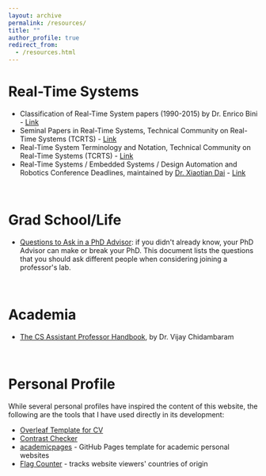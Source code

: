 ```yaml
---
layout: archive
permalink: /resources/
title: ""
author_profile: true
redirect_from:
  - /resources.html
---
```


# Real-Time Systems
- Classification of Real-Time System papers (1990-2015) by Dr. Enrico Bini - [Link](https://cmte.ieee.org/tcrts/classification-of-rtss-papers/)
- Seminal Papers in Real-Time Systems, Technical Community on Real-Time Systems (TCRTS) - [Link](https://cmte.ieee.org/tcrts/education/seminal-papers/)
- Real-Time System Terminology and Notation, Technical Community on Real-Time Systems (TCRTS) - [Link](https://cmte.ieee.org/tcrts/education/terminology-and-notation/)
- Real-Time Systems / Embedded Systems / Design Automation and Robotics Conference Deadlines, maintained by [Dr. Xiaotian Dai](https://www.xiaotiandai.com/) - [Link](https://automaticdai.github.io/realtime-embedded-conferences/)

<br/>

# Grad School/Life
- [Questions to Ask in a PhD Advisor](https://www.cs.columbia.edu/wp-content/uploads/2019/03/Get-Advisor.pdf): if you didn't already know, your PhD Advisor can make or break your PhD. This document lists the questions that you should ask different people when considering joining a professor's lab. 

<br/>

# Academia
- [The CS Assistant Professor Handbook](https://vijay03.github.io/asstprofbook/), by Dr. Vijay Chidambaram

<br/>

# Personal Profile
While several personal profiles have inspired the content of this website, the following are the tools that I have used directly in its development:
- [Overleaf Template for CV](https://www.overleaf.com/latex/templates/faangpath-simple-template/npsfpdqnxmbc)
- [Contrast Checker](https://webaim.org/resources/contrastchecker/)
- [academicpages](https://academicpages.github.io/) - GitHub Pages template for academic personal websites
- [Flag Counter](https://s01.flagcounter.com/index.html) - tracks website viewers' countries of origin

